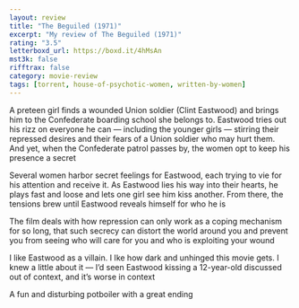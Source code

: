 ```yaml
---
layout: review
title: "The Beguiled (1971)"
excerpt: "My review of The Beguiled (1971)"
rating: "3.5"
letterboxd_url: https://boxd.it/4hMsAn
mst3k: false
rifftrax: false
category: movie-review
tags: [torrent, house-of-psychotic-women, written-by-women]
---
```


A preteen girl finds a wounded Union soldier (Clint Eastwood) and brings him to the Confederate boarding school she belongs to. Eastwood tries out his rizz on everyone he can — including the younger girls — stirring their repressed desires and their fears of a Union soldier who may hurt them. And yet, when the Confederate patrol passes by, the women opt to keep his presence a secret

Several women harbor secret feelings for Eastwood, each trying to vie for his attention and receive it. As Eastwood lies his way into their hearts, he plays fast and loose and lets one girl see him kiss another. From there, the tensions brew until Eastwood reveals himself for who he is

The film deals with how repression can only work as a coping mechanism for so long, that such secrecy can distort the world around you and prevent you from seeing who will care for you and who is exploiting your wound

I like Eastwood as a villain. I Ike how dark and unhinged this movie gets. I knew a little about it — I’d seen Eastwood kissing a 12-year-old discussed out of context, and it’s worse in context

A fun and disturbing potboiler with a great ending
